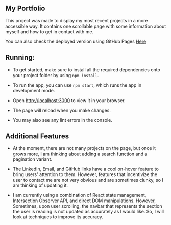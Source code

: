 ## My Portfolio
This project was made to display my most recent projects in a more accessible way. It contains one scrollable page with some information about myself and how to get in contact with me.

You can also check the deployed version using GitHub Pages [Here](https://blin125.github.io/my-portfolio/)

## Running:

* To get started, make sure to install all the required dependencies onto your project folder by using `npm install`. 

* To run the app, you can use `npm start`, which runs the app in development mode.

* Open [http://localhost:3000](http://localhost:3000) to view it in your browser.

* The page will reload when you make changes.

* You may also see any lint errors in the console.

## Additional Features

* At the moment, there are not many projects on the page, but once it grows more, I am thinking about adding a search function and a pagination variant.

* The LinkedIn, Email, and GitHub links have a cool on-hover feature to bring users' attention to them. However, features that incentivize the user to contact me are not very obvious and are sometimes clunky, so I am thinking of updating it.

* I am currently using a combination of React state management, Intersection Observer API, and direct DOM manipulations. However, Sometimes, upon user scrolling, the navbar that represents the section the user is reading is not updated as accurately as I would like. So, I will look at techniques to improve its accuracy.
